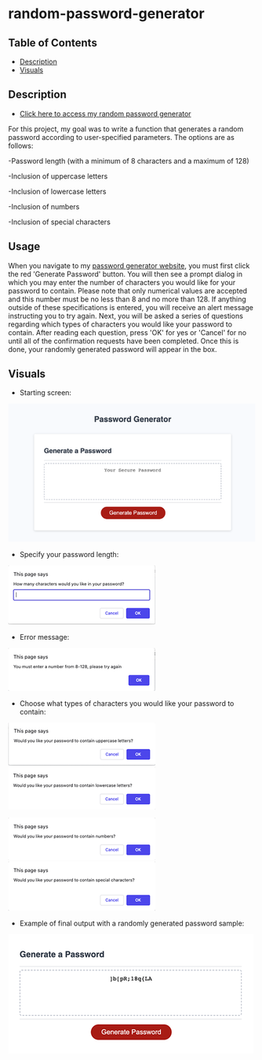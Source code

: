 # random-password-generator

## Table of Contents
- [Description](#Description)
- [Visuals](#Visuals)

## Description
- [Click here to access my random password generator](https://mariahmcdaniel.github.io/random-password-generator/)

For this project, my goal was to write a function that generates a random password according to user-specified parameters. The options are as follows:

-Password length (with a minimum of 8 characters and a maximum of 128)

-Inclusion of uppercase letters

-Inclusion of lowercase letters

-Inclusion of numbers

-Inclusion of special characters

## Usage

When you navigate to my [password generator website](https://mariahmcdaniel.github.io/random-password-generator/), you must first click the red 'Generate Password' button. You will then see a prompt dialog in which you may enter the number of characters you would like for your password to contain. Please note that only numerical values are accepted and this number must be no less than 8 and no more than 128. If anything outside of these specifications is entered, you will receive an alert message instructing you to try again. Next, you will be asked a series of questions regarding which types of characters you would like your password to contain. After reading each question, press 'OK' for yes or 'Cancel' for no until all of the confirmation requests have been completed. Once this is done, your randomly generated password will appear in the box.

## Visuals

- Starting screen:

![initial view](assets/images/initialview.png)

- Specify your password length:

![How many characters](assets/images/howmanychars.png)

- Error message:

![alert](assets/images/errormessage.png)

- Choose what types of characters you would like your password to contain:

![uppercase](assets/images/uppercase.png) ![lowercase](assets/images/lowercase.png)

![numbers](assets/images/numbers.png)  ![special](assets/images/special.png)

- Example of final output with a randomly generated password sample:

![finalview](assets/images/result.png)
